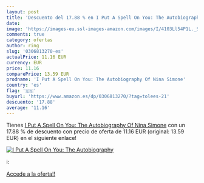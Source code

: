 ```yaml
---
layout: post
title: 'Descuento del 17.88 % en I Put A Spell On You: The Autobiography '
date: 
image: 'https://images-eu.ssl-images-amazon.com/images/I/4103Ll54P1L._SL200_.jpg'
comments: true
category: ofertas
author: ring
slug: '0306813270-es'
actualPrice: 11.16 EUR
currency: EUR
price: 11.16
comparePrice: 13.59 EUR
prodname: 'I Put A Spell On You: The Autobiography Of Nina Simone'
country: 'es'
flag: '🇪🇸'
buyurl: 'https://www.amazon.es/dp/0306813270/?tag=tolees-21'
descuento: '17.88'
average: '11.16'
---
```


Tienes [I Put A Spell On You: The Autobiography Of Nina Simone](https://www.amazon.es/dp/0306813270/?tag=tolees-21) con un 17.88 % de descuento con precio de oferta de 11.16 EUR (original: 13.59 EUR) en el siguiente enlace!

[![I Put A Spell On You: The Autobiography ](https://images-eu.ssl-images-amazon.com/images/I/4103Ll54P1L._SL200_.jpg)](https://www.amazon.es/dp/0306813270/?tag=tolees-21)

ℹ️:


[Accede a la oferta!!](https://www.amazon.es/dp/0306813270/?tag=tolees-21)
